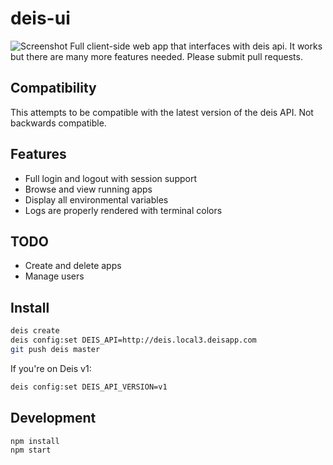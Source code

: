 # deis-ui
![Screenshot](/screenshot.png?raw=true "Screenshot")
Full client-side web app that interfaces with deis api. It works but there are many more features needed. Please submit pull requests.

## Compatibility
This attempts to be compatible with the latest version of the deis API. Not backwards compatible.

## Features
- Full login and logout with session support
- Browse and view running apps
- Display all environmental variables
- Logs are properly rendered with terminal colors

## TODO
- Create and delete apps
- Manage users

## Install

```bash
deis create
deis config:set DEIS_API=http://deis.local3.deisapp.com
git push deis master
```

If you're on Deis v1:

```bash
deis config:set DEIS_API_VERSION=v1
```

## Development

```bash
npm install
npm start
```

